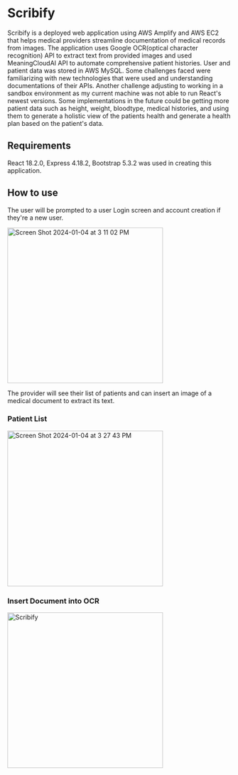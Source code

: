 
# Scribify

Scribify is a deployed web application using AWS Amplify and AWS EC2 that helps medical providers streamline documentation of medical records from images. The application uses Google OCR(optical character recognition) API to extract text from provided images and used MeaningCloudAI API to automate comprehensive patient histories. User and patient data was stored in AWS MySQL. Some challenges faced were familiarizing with new technologies that were used and understanding documentations of their APIs. Another challenge adjusting to working in a sandbox environment as my current machine was not able to run React's newest versions.
Some implementations in the future could be getting more patient data such as height, weight, bloodtype, medical histories, and using them to generate a holistic view of the patients health and generate a health plan based on the patient's data.


## Requirements

React 18.2.0, Express 4.18.2, Bootstrap 5.3.2 was used in creating this application. 

## How to use

The user will be prompted to a user Login screen and account creation if they're a new user.

<img width="350" alt="Screen Shot 2024-01-04 at 3 11 02 PM" src="https://github.com/jeffchan4/Scribify-ocr/assets/112337204/e28497f1-d9e4-4cd4-929c-542606175533">




The provider will see their list of patients and can insert an image of a medical document to extract its text.

### Patient List
<img width="350" alt="Screen Shot 2024-01-04 at 3 27 43 PM" src="https://github.com/jeffchan4/Scribify-ocr/assets/112337204/9244251b-1ee4-4f41-bb37-609c3e20e39a">


### Insert Document into OCR
<img width="350" alt="Scribify" src="https://github.com/jeffchan4/Scribify-ocr/assets/112337204/771e5f68-b052-43fe-90f6-6a22141f1179">








